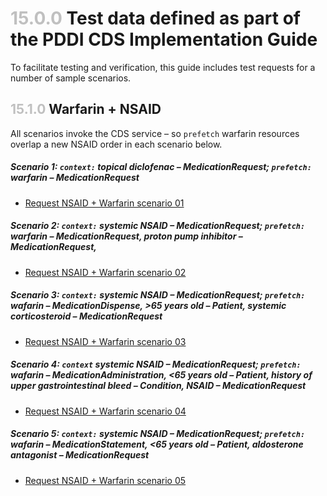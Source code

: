
# <span style="color:silver"> 15.0.0 </span> Test data defined as part of the PDDI CDS Implementation Guide

To facilitate testing and verification, this guide includes test requests for a number of sample scenarios.

## <span style="color:silver"> 15.1.0 </span> Warfarin + NSAID

All scenarios invoke the CDS service – so `prefetch` warfarin resources overlap a new NSAID order in each scenario below. 

##### Scenario 1: `context:` topical diclofenac – MedicationRequest; `prefetch:` warfarin – MedicationRequest 
* [Request NSAID + Warfarin scenario 01](requests/request-warfarin-nsaid-scenario-01.json)

##### Scenario 2: `context:` systemic NSAID – MedicationRequest; `prefetch:` warfarin – MedicationRequest, proton pump inhibitor – MedicationRequest,
* [Request NSAID + Warfarin scenario 02](requests/request-warfarin-nsaid-scenario-02.json) 

##### Scenario 3: `context:` systemic NSAID – MedicationRequest; `prefetch:` wafarin – MedicationDispense, >65 years old – Patient, systemic corticosteroid – MedicationRequest
* [Request NSAID + Warfarin scenario 03](requests/request-warfarin-nsaid-scenario-03.json) 

##### Scenario 4: `context` systemic NSAID – MedicationRequest; `prefetch:` wafarin – MedicationAdministration, <65 years old – Patient, history of upper gastrointestinal bleed – Condition, NSAID – MedicationRequest
* [Request NSAID + Warfarin scenario 04](requests/request-warfarin-nsaid-scenario-04.json) 

##### Scenario 5: `context:` systemic NSAID – MedicationRequest; `prefetch:` wafarin – MedicationStatement, <65 years old – Patient, aldosterone antagonist – MedicationRequest
* [Request NSAID + Warfarin scenario 05](requests/request-warfarin-nsaid-scenario-05.json) 
